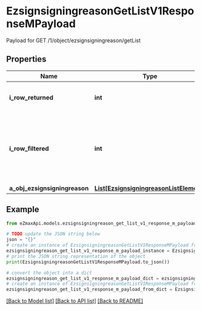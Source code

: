 # EzsignsigningreasonGetListV1ResponseMPayload

Payload for GET /1/object/ezsignsigningreason/getList

## Properties

Name | Type | Description | Notes
------------ | ------------- | ------------- | -------------
**i_row_returned** | **int** | The number of rows returned | 
**i_row_filtered** | **int** | The number of rows matching your filters (if any) or the total number of rows | 
**a_obj_ezsignsigningreason** | [**List[EzsignsigningreasonListElement]**](EzsignsigningreasonListElement.md) |  | 

## Example

```python
from eZmaxApi.models.ezsignsigningreason_get_list_v1_response_m_payload import EzsignsigningreasonGetListV1ResponseMPayload

# TODO update the JSON string below
json = "{}"
# create an instance of EzsignsigningreasonGetListV1ResponseMPayload from a JSON string
ezsignsigningreason_get_list_v1_response_m_payload_instance = EzsignsigningreasonGetListV1ResponseMPayload.from_json(json)
# print the JSON string representation of the object
print(EzsignsigningreasonGetListV1ResponseMPayload.to_json())

# convert the object into a dict
ezsignsigningreason_get_list_v1_response_m_payload_dict = ezsignsigningreason_get_list_v1_response_m_payload_instance.to_dict()
# create an instance of EzsignsigningreasonGetListV1ResponseMPayload from a dict
ezsignsigningreason_get_list_v1_response_m_payload_from_dict = EzsignsigningreasonGetListV1ResponseMPayload.from_dict(ezsignsigningreason_get_list_v1_response_m_payload_dict)
```
[[Back to Model list]](../README.md#documentation-for-models) [[Back to API list]](../README.md#documentation-for-api-endpoints) [[Back to README]](../README.md)


